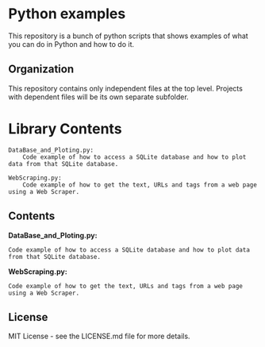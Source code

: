 # Python examples
  This repository is a bunch of python scripts that shows examples of what you can do in Python and how to do it.

## Organization
  This repository contains only independent files at the top level. 
  Projects with dependent files will be its own separate subfolder. 

Library Contents
========================================

    DataBase_and_Ploting.py:
        Code example of how to access a SQLite database and how to plot data from that SQLite database.
                
    WebScraping.py:
        Code example of how to get the text, URLs and tags from a web page using a Web Scraper.
        
## Contents
  **DataBase_and_Ploting.py:**
  
    Code example of how to access a SQLite database and how to plot data from that SQLite database.

  **WebScraping.py:**
  
    Code example of how to get the text, URLs and tags from a web page using a Web Scraper.

## License
  MIT License - see the LICENSE.md file for more details.
